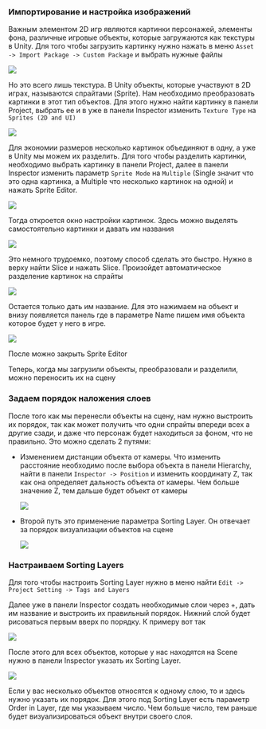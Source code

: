 ### Импортирование и настройка изображений

Важным элементом 2D игр являются картинки персонажей, элементы фона, различные игровые объекты, которые загружаются как текстуры в Unity. Для того чтобы загрузить картинку нужно нажать в меню `Asset -> Import Package -> Custom Package` и выбрать нужные файлы

![](img/image1.png)

Но это всего лишь текстура. В Unity объекты, которые участвуют в 2D играх, называются спрайтами (Sprite). Нам необходимо преобразовать картинки в этот тип объектов. Для этого нужно найти картинку в панели Project, выбрать ее и в уже в панели Inspector изменить `Texture Type` на `Sprites (2D and UI)`

![](img/image2.png)

Для экономии размеров несколько картинок объединяют в одну, а уже в Unity мы можем их разделить. Для того чтобы разделить картинки, необходимо выбрать картинку в панели Project, далее в панели Inspector изменить параметр `Sprite Mode` на `Multiple` (Single значит что это одна картинка, а Multiple что несколько картинок на одной) и нажать Sprite Editor.

![](img/image3.png)

Тогда откроется окно настройки картинок. Здесь можно выделять самостоятельно картинки и давать им названия

![](img/image4.png)

Это немного трудоемко, поэтому способ сделать это быстро. Нужно в верху найти Slice и нажать Slice. Произойдет автоматическое разделение картинок на спрайты

![](img/image5.png)

Остается только дать им название. Для это нажимаем на объект и внизу появляется панель где в параметре Name пишем имя объекта которое будет у него в игре.

![](img/image6.png)

После можно закрыть Sprite Editor

Теперь, когда мы загрузили объекты, преобразовали и разделили, можно переносить их на сцену

### Задаем порядок наложения слоев

После того как мы перенесли объекты на сцену, нам нужно выстроить их порядок, так как может получить что одни спрайты впереди всех а другие сзади, и даже что персонаж будет находиться за фоном, что не правильно. Это можно сделать 2 путями:

- Изменением дистанции объекта от камеры. Что изменить расстояние необходимо после выбора объекта в панели Hierarchy, найти в панели `Inspector -> Position` и изменить координату Z, так как она определяет дальность объекта от камеры. Чем больше значение Z, тем дальше будет объект от камеры

  ![](img/image7.png)
- Второй путь это применение параметра Sorting Layer. Он отвечает за порядок визуализации объектов на сцене

  ![](img/image8.png)

### Настраиваем Sorting Layers

Для того чтобы настроить Sorting Layer нужно в меню найти `Edit -> Project Setting -> Tags and Layers` 

Далее уже в панели Inspector создать необходимые слои через +, дать им название и выстроить их правильный порядок. Нижний слой будет рисоваться первым вверх по порядку. К примеру вот так

![](img/image9.png)

После этого для всех объектов, которые у нас находятся на Scene нужно в панели Inspector указать их Sorting Layer.

![](img/image10.png)

Если у вас несколько объектов относятся к одному слою, то и здесь нужно указать их порядок. Для этого под Sorting Layer есть параметр Order in Layer, где мы указываем число. Чем больше число, тем раньше будет визуализироваться объект внутри своего слоя. 